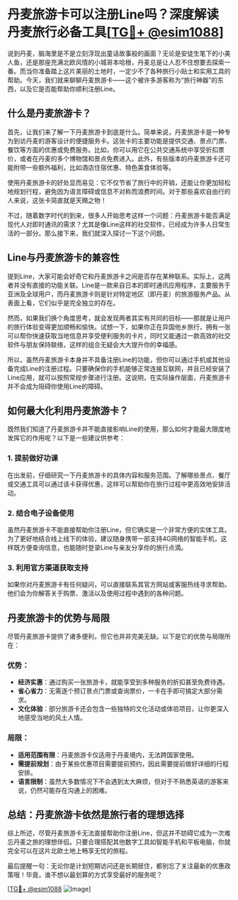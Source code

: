 # 丹麦旅游卡可以注册Line吗？深度解读丹麦旅行必备工具[[TG💪+ @esim1088](https://t.me/s/esim1088)]

说到丹麦，脑海里是不是立刻浮现出童话故事般的画面？无论是安徒生笔下的小美人鱼，还是那座充满北欧风情的小城哥本哈根，丹麦总是让人忍不住想要去探索一番。而当你准备踏上这片美丽的土地时，一定少不了各种旅行小贴士和实用工具的帮助。今天，我们就来聊聊丹麦旅游卡——这个被许多游客称为“旅行神器”的东西，以及它是否能帮助你顺利注册Line。

## 什么是丹麦旅游卡？

首先，让我们来了解一下丹麦旅游卡到底是什么。简单来说，丹麦旅游卡是一种专为到访丹麦的游客设计的便捷服务卡。这张卡的主要功能是提供交通、景点门票、餐饮等方面的优惠或免费服务。比如，你可以用它在公共交通系统中享受折扣票价，或者在丹麦的多个博物馆和景点免费进入。此外，有些版本的丹麦旅游卡还可能附带一些额外福利，比如酒店住宿优惠、特色美食体验等。

使用丹麦旅游卡的好处显而易见：它不仅节省了旅行中的开销，还能让你更加轻松地规划行程，避免因为语言障碍或信息不对称而浪费时间。对于那些喜欢自由行的人来说，这张卡简直就是天赐之物！

不过，随着数字时代的到来，很多人开始思考这样一个问题：丹麦旅游卡能否满足现代人对即时通讯的需求？尤其是像Line这样的社交软件，已经成为许多人日常生活的一部分。那么接下来，我们就深入探讨一下这个问题。

## Line与丹麦旅游卡的兼容性

提到Line，大家可能会好奇它和丹麦旅游卡之间是否存在某种联系。实际上，这两者并没有直接的功能关联。Line是一款来自日本的即时通讯应用程序，主要服务于亚洲及全球用户，而丹麦旅游卡则是针对特定地区（即丹麦）的旅游服务产品。从表面上看，它们似乎是完全独立的存在。

然而，如果我们换个角度思考，就会发现两者其实有共同的目标——那就是让用户的旅行体验变得更加顺畅和愉快。试想一下，如果你正在异国他乡旅行，拥有一张可以帮你快速获取当地信息并享受便利服务的卡片，同时又能通过一款高效的社交软件与朋友保持联络，这样的组合无疑会大大提升你的幸福感。

所以，虽然丹麦旅游卡本身并不具备注册Line的功能，但你可以通过手机或其他设备完成Line的注册过程。只要确保你的手机能够正常连接互联网，并且已经安装了Line应用，就可以按照常规步骤进行注册。这说明，在实际操作层面，丹麦旅游卡并不会成为阻碍你使用Line的障碍。

## 如何最大化利用丹麦旅游卡？

既然我们知道了丹麦旅游卡并不能直接影响Line的使用，那么如何才能最大限度地发挥它的作用呢？以下是一些建议供参考：

### 1. 提前做好功课
在出发前，仔细研究一下丹麦旅游卡的具体内容和服务范围。了解哪些景点、餐厅或交通工具可以通过该卡获得优惠，这样可以帮助你在旅行过程中更高效地安排活动。

### 2. 结合电子设备使用
虽然丹麦旅游卡不能直接帮助你注册Line，但它确实是一个非常方便的实体工具。为了更好地结合线上线下的体验，建议随身携带一部支持4G网络的智能手机，这样既方便查询信息，也能随时登录Line与亲友分享你的旅行点滴。

### 3. 利用官方渠道获取支持
如果你对丹麦旅游卡有任何疑问，可以直接联系其官方网站或客服热线寻求帮助。他们会为你解答关于购票、激活以及使用过程中遇到的各种问题。

## 丹麦旅游卡的优势与局限

尽管丹麦旅游卡提供了诸多便利，但它也并非完美无缺。以下是它的优势与局限所在：

### 优势：
- **经济实惠**：通过购买一张旅游卡，就能享受到多种服务的折扣甚至免费待遇。
- **省心省力**：无需逐个预订景点门票或查询票价，一卡在手即可搞定大部分需求。
- **文化体验**：部分旅游卡还会包含一些独特的文化活动或体验项目，让你更深入地感受当地的风土人情。

### 局限：
- **适用范围有限**：丹麦旅游卡仅适用于丹麦境内，无法跨国家使用。
- **需提前规划**：由于某些优惠项目需要提前预约，因此需要提前做好详细的行程安排。
- **语言限制**：虽然大多数情况下不会遇到太大麻烦，但对于不熟悉英语的游客来说，仍然可能存在沟通上的困难。

## 总结：丹麦旅游卡依然是旅行者的理想选择

综上所述，尽管丹麦旅游卡无法直接帮助你注册Line，但这并不妨碍它成为一次难忘丹麦之旅的理想伴侣。只要合理搭配其他数字工具如智能手机和平板电脑，你就完全可以在这片北欧土地上畅享无忧的旅程。

最后提醒一句：无论你是计划短期访问还是长期居住，都别忘了关注最新的优惠政策哦！毕竟，谁不想以最划算的方式享受最好的服务呢？

[[TG💪+ @esim1088](https://t.me/s/esim1088) ![Image](https://i.postimg.cc/4NQfJmqS/Snipaste-2025-05-13-00-14-12.png)]